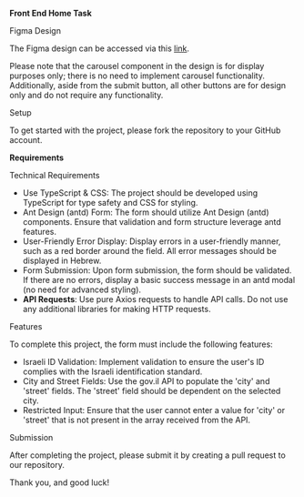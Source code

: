 **Front End Home Task**

Figma Design

The Figma design can be accessed via this [link](https://www.figma.com/design/KwwJjqXR8KOBfP1Qj5gfYS/%D7%AA%D7%A8%D7%92%D7%99%D7%9C-%D7%9C%D7%91%D7%99%D7%A6%D7%95%D7%A2?node-id=0-1&t=9bI8a9cWOIG3XdJO-0).

Please note that the carousel component in the design is for display purposes only; there is no need to implement carousel functionality.
Additionally, aside from the submit button, all other buttons are for design only and do not require any functionality.

Setup

To get started with the project, please fork the repository to your GitHub account.

**Requirements**

Technical Requirements

- Use TypeScript & CSS: The project should be developed using TypeScript for type safety and CSS for styling.
- Ant Design (antd) Form: The form should utilize Ant Design (antd) components. Ensure that validation and form structure leverage antd features.
- User-Friendly Error Display: Display errors in a user-friendly manner, such as a red border around the field. All error messages should be displayed in Hebrew.
- Form Submission: Upon form submission, the form should be validated. If there are no errors, display a basic success message in an antd modal (no need for advanced styling).
- **API Requests**: Use pure Axios requests to handle API calls. Do not use any additional libraries for making HTTP requests.

Features

To complete this project, the form must include the following features:

- Israeli ID Validation: Implement validation to ensure the user's ID complies with the Israeli identification standard.
- City and Street Fields: Use the gov.il API to populate the 'city' and 'street' fields. The 'street' field should be dependent on the selected city.
- Restricted Input: Ensure that the user cannot enter a value for 'city' or 'street' that is not present in the array received from the API.

Submission

After completing the project, please submit it by creating a pull request to our repository.

Thank you, and good luck!

